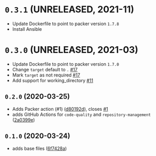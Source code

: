 # `0.3.1` (UNRELEASED, 2021-11)

* Update Dockerfile to point to packer version `1.7.8`
* Install Ansible

# `0.3.0` (UNRELEASED, 2021-03)

* Update Dockerfile to point to packer version `1.7.0`
* Change `target` default to `.` [#17](https://github.com/hashicorp/packer-github-actions/pull/17)
* Mark `target` as not required [#17](https://github.com/hashicorp/packer-github-actions/pull/17)
* Add support for working_directory [#11](https://github.com/operatehappy/packer-github-actions/pull/11)

## `0.2.0` (2020-03-25)

* Adds Packer action (#1) ([d80192d](https://github.com/ksatirli/packer-github-actions/commit/d80192d)), closes [#1](https://github.com/ksatirli/packer-github-actions/issues/1)
* adds GitHub Actions for `code-quality` and `repository-management` ([2a0399e](https://github.com/ksatirli/packer-github-actions/commit/2a0399e))

## `0.1.0` (2020-03-24)

* adds base files ([6f7428a](https://github.com/ksatirli/packer-github-actions/commit/6f7428a))
